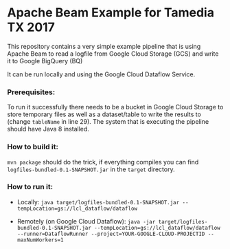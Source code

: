 # Apache Beam Example for Tamedia TX 2017

This repository contains a very simple example pipeline that is using Apache Beam to read a logfile from Google Cloud Storage (GCS) and write it to Google BigQuery (BQ)

It can be run locally and using the Google Cloud Dataflow Service.

### Prerequisites:
To run it successfully there needs to be a bucket in Google Cloud Storage to store temporary files as well as a dataset/table to write the results to (change `tableName` in line 29). The system that is executing the pipeline should have Java 8 installed.

### How to build it:
`mvn package` should do the trick, if everything compiles you can find `logfiles-bundled-0.1-SNAPSHOT.jar` in the `target` directory.

### How to run it:
- Locally:
`java target/logfiles-bundled-0.1-SNAPSHOT.jar --tempLocation=gs://lcl_dataflow/dataflow`

- Remotely (on Google Cloud Dataflow):
`java -jar target/logfiles-bundled-0.1-SNAPSHOT.jar --tempLocation=gs://lcl_dataflow/dataflow --runner=DataflowRunner --project=YOUR-GOOGLE-CLOUD-PROJECTID --maxNumWorkers=1`
